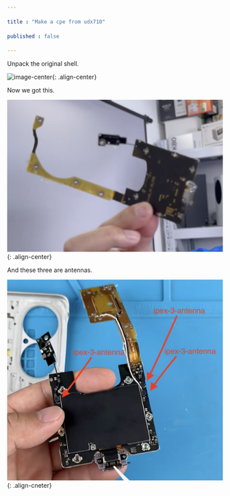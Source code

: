```yaml
---

title : "Make a cpe from udx710"

published : false

---
```


Unpack the original shell.

![image-center](../assets/5gcpe/shell.png){: .align-center}

Now we got this.

![image-center](../assets/5gcpe/5gcpe_unpacked.png){: .align-center}

And these three are antennas.

![image-center](../assets/5gcpe/ipex3.png){: .align-cneter}

